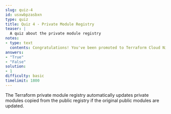 ```yaml
---
slug: quiz-4
id: usxwbpzasbxn
type: quiz
title: Quiz 4 - Private Module Registry
teaser: |
  A quiz about the private module registry
notes:
- type: text
  contents: Congratulations! You've been promoted to Terraform Cloud Ninja.
answers:
- "True"
- "False"
solution:
- 1
difficulty: basic
timelimit: 1800
---
```

The Terraform private module registry automatically updates private modules copied from the public registry if the original public modules are updated.
